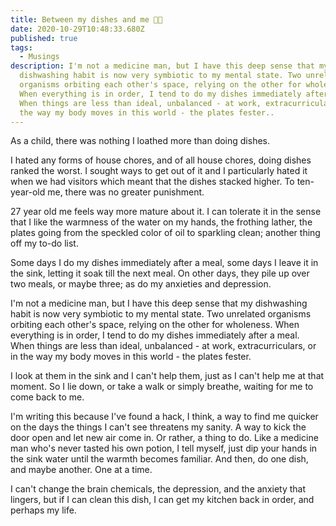 ```yaml
---
title: Between my dishes and me 🥣🧼
date: 2020-10-29T10:48:33.680Z
published: true
tags:
  - Musings
description: I'm not a medicine man, but I have this deep sense that my
  dishwashing habit is now very symbiotic to my mental state. Two unrelated
  organisms orbiting each other's space, relying on the other for wholeness.
  When everything is in order, I tend to do my dishes immediately after a meal.
  When things are less than ideal, unbalanced - at work, extracurriculars, or in
  the way my body moves in this world - the plates fester..
---
```

As a child, there was nothing I loathed more than doing dishes. 

I hated any forms of house chores, and of all house chores, doing dishes ranked the worst. I sought ways to get out of it and I particularly hated it when we had visitors which meant that the dishes stacked higher. To ten-year-old me, there was no greater punishment.

27 year old me feels way more mature about it. I can tolerate it in the sense that I like the warmness of the water on my hands, the frothing lather, the plates going from the speckled color of oil to sparkling clean; another thing off my to-do list.

Some days I do my dishes immediately after a meal, some days I leave it in the sink, letting it soak till the next meal. On other days, they pile up over two meals, or maybe three; as do my anxieties and depression.

I'm not a medicine man, but I have this deep sense that my dishwashing habit is now very symbiotic to my mental state. Two unrelated organisms orbiting each other's space, relying on the other for wholeness. When everything is in order, I tend to do my dishes immediately after a meal. When things are less than ideal, unbalanced - at work, extracurriculars, or in the way my body moves in this world - the plates fester.

I look at them in the sink and I can't help them, just as I can't help me at that moment. So I lie down, or take a walk or simply breathe, waiting for me to come back to me. 

I'm writing this because I've found a hack, I think, a way to find me quicker on the days the things I can't see threatens my sanity. A way to kick the door open and let new air come in. Or rather, a thing to do. Like a medicine man who's never tasted his own potion, I tell myself, just dip your hands in the sink water until the warmth becomes familiar. And then, do one dish, and maybe another. One at a time.

I can't change the brain chemicals, the depression, and the anxiety that lingers, but if I can clean this dish, I can get my kitchen back in order, and perhaps my life.